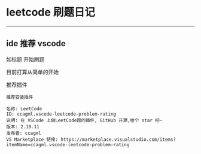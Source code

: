 # leetcode 刷题日记

---

## ide 推荐 vscode

如标题 开始刷题

目前打算从简单的开始

推荐插件

```
推荐安装插件

名称: LeetCode
ID: ccagml.vscode-leetcode-problem-rating
说明: 在 VSCode 上做LeetCode题的插件, GitHub 开源,给个 star 吧~
版本: 2.19.11
发布者: ccagml
VS Marketplace 链接: https://marketplace.visualstudio.com/items?itemName=ccagml.vscode-leetcode-problem-rating
```
